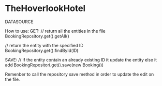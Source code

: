 # TheHoverlookHotel

DATASOURCE

How to use:
  GET:
  // return all the entities in the file
  BookingRepository.get().getAll()
  
  // return the entity with the specified ID
  BookingRepository.get().findById(ID)
  
  SAVE:
  // if the entity contain an already existing ID it update the entity else it add
  BookingRepositori.get().save(new Booking())
  
  Remenber to call the repository save method in order to update the edit on the file.
  
